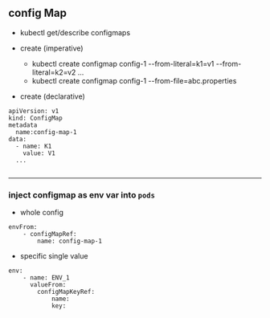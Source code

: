 ## config Map
- kubectl get/describe configmaps
- create (imperative)
  - kubectl create configmap config-1 --from-literal=k1=v1 --from-literal=k2=v2 ...
  - kubectl create configmap config-1 --from-file=abc.properties

- create (declarative)
```
apiVersion: v1
kind: ConfigMap
metadata
  name:config-map-1
data:
  - name: K1
    value: V1
  ...
  
```
---
### inject configmap as env var into `pods`
- whole config
```
envFrom:
    - configMapRef:
        name: config-map-1
```

- specific single value
```
env:
    - name: ENV_1
      valueFrom:
        configMapKeyRef:
            name:
            key:  
```